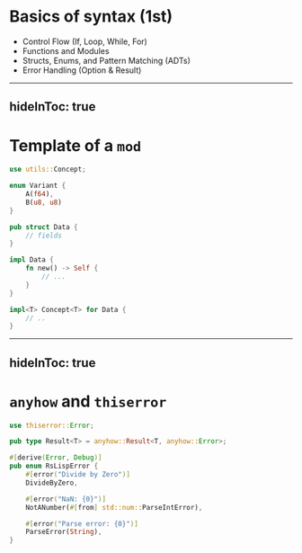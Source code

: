 # Basics of syntax (1st)

- Control Flow (If, Loop, While, For)
- Functions and Modules
- Structs, Enums, and Pattern Matching (ADTs)
- Error Handling (Option & Result)

---
hideInToc: true
---

# Template of a `mod`


```rust
use utils::Concept;

enum Variant {
    A(f64),
    B(u8, u8)
}

pub struct Data {
    // fields
}

impl Data {
    fn new() -> Self {
        // ...
    }
}

impl<T> Concept<T> for Data {
    // ..
}
```

---
hideInToc: true
---

# `anyhow` and `thiserror`

```rust
use thiserror::Error;

pub type Result<T> = anyhow::Result<T, anyhow::Error>;

#[derive(Error, Debug)]
pub enum RsLispError {
    #[error("Divide by Zero")]
    DivideByZero,

    #[error("NaN: {0}")]
    NotANumber(#[from] std::num::ParseIntError),

    #[error("Parse error: {0}")]
    ParseError(String),
}
```


